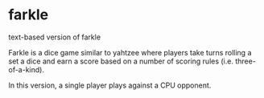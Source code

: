 # farkle
text-based version of farkle

Farkle is a dice game similar to yahtzee 
where players take turns rolling a set a dice and earn a score based on 
a number of scoring rules (i.e. three-of-a-kind).

In this version, a single player plays against a CPU opponent.
